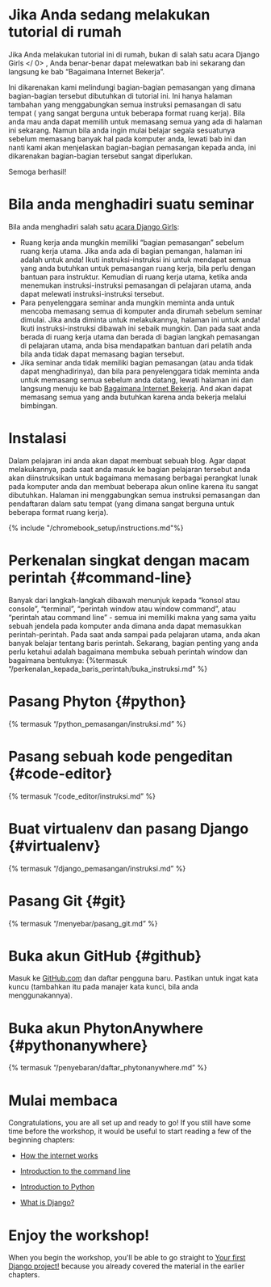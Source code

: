 # Jika Anda sedang melakukan tutorial di rumah

Jika Anda melakukan tutorial ini di rumah, bukan di salah satu acara  Django Girls </ 0> , Anda benar-benar dapat melewatkan bab ini sekarang dan langsung ke  bab “Bagaimana Internet Bekerja”.</p> 

Ini dikarenakan kami melindungi bagian-bagian pemasangan yang dimana bagian-bagian tersebut dibutuhkan di tutorial ini. Ini hanya halaman tambahan yang menggabungkan semua instruksi pemasangan di satu tempat ( yang sangat berguna untuk beberapa format ruang kerja). Bila anda mau anda dapat memilih untuk memasang semua yang ada di halaman ini sekarang. Namun bila anda ingin mulai belajar segala sesuatunya sebelum memasang banyak hal pada komputer anda, lewati bab ini dan nanti kami akan menjelaskan bagian-bagian pemasangan kepada anda, ini dikarenakan bagian-bagian tersebut sangat diperlukan.

Semoga berhasil!

# Bila anda menghadiri suatu seminar

Bila anda menghadiri salah satu [ acara Django Girls](https://djangogirls.org/events/):

* Ruang kerja anda mungkin memiliki “bagian pemasangan” sebelum ruang kerja utama. Jika anda ada di bagian pemangan, halaman ini adalah untuk anda! Ikuti instruksi-instruksi ini untuk mendapat semua yang anda butuhkan untuk pemasangan ruang kerja, bila perlu dengan bantuan para instruktur. Kemudian di ruang kerja utama, ketika anda menemukan instruksi-instruksi pemasangan di pelajaran utama, anda dapat melewati instruksi-instruksi tersebut.
* Para penyelenggara seminar anda mungkin meminta anda untuk mencoba memasang semua di komputer anda dirumah sebelum seminar dimulai. Jika anda diminta untuk melakukannya, halaman ini untuk anda! Ikuti instruksi-instruksi dibawah ini sebaik mungkin. Dan pada saat anda berada di ruang kerja utama dan berada di bagian langkah pemasangan di pelajaran utama, anda bisa mendapatkan bantuan dari pelatih anda bila anda tidak dapat memasang bagian tersebut.
* Jika seminar anda tidak memiliki bagian pemasangan (atau anda tidak dapat menghadirinya), dan bila para penyelenggara tidak meminta anda untuk memasang semua sebelum anda datang, lewati halaman ini dan langsung menuju ke bab [Bagaimana Internet Bekerja](../how_the_internet_works/README.md). And akan dapat memasang semua yang anda butuhkan karena anda bekerja melalui bimbingan.

# Instalasi

Dalam pelajaran ini anda akan dapat membuat sebuah blog. Agar dapat melakukannya, pada saat anda masuk ke bagian pelajaran tersebut anda akan diinstruksikan untuk bagaimana memasang berbagai perangkat lunak pada komputer anda dan membuat beberapa akun online karena itu sangat dibutuhkan. Halaman ini menggabungkan semua instruksi pemasangan dan pendaftaran dalam satu tempat (yang dimana sangat berguna untuk beberapa format ruang kerja).

<!--sec data-title="Chromebook setup (if you're using one)"
data-id="chromebook_setup" data-collapse=true ces--> {% include "/chromebook_setup/instructions.md"%} 

<!--endsec-->

# Perkenalan singkat dengan macam perintah {#command-line}

Banyak dari langkah-langkah dibawah menunjuk kepada “konsol atau console”, “terminal”, “perintah window atau window command”, atau “perintah atau command line” - semua ini memiliki makna yang sama yaitu sebuah jendela pada komputer anda dimana anda dapat memasukkan perintah-perintah. Pada saat anda sampai pada pelajaran utama, anda akan banyak belajar tentang baris perintah. Sekarang, bagian penting yang anda perlu ketahui adalah bagaimana membuka sebuah perintah window dan bagaimana bentuknya: {%termasuk “/perkenalan_kepada_baris_perintah/buka_instruksi.md” %}

# Pasang Phyton {#python}

{% termasuk “/python_pemasangan/instruksi.md” %}

# Pasang sebuah kode pengeditan {#code-editor}

{% termasuk “/code_editor/instruksi.md” %}

# Buat virtualenv dan pasang Django {#virtualenv}

{% termasuk “/django_pemasangan/instruksi.md” %}

# Pasang Git {#git}

{% termasuk “/menyebar/pasang_git.md” %}

# Buka akun GitHub {#github}

Masuk ke [GitHub.com](https://www.github.com) dan daftar pengguna baru. Pastikan untuk ingat kata kuncu (tambahkan itu pada manajer kata kunci, bila anda menggunakannya).

# Buka akun PhytonAnywhere {#pythonanywhere}

{% termasuk “/penyebaran/daftar_phytonanywhere.md” %}

# Mulai membaca

Congratulations, you are all set up and ready to go! If you still have some time before the workshop, it would be useful to start reading a few of the beginning chapters:

* [How the internet works](../how_the_internet_works/README.md)

* [Introduction to the command line](../intro_to_command_line/README.md)

* [Introduction to Python](../python_introduction/README.md)

* [What is Django?](../django/README.md)

# Enjoy the workshop!

When you begin the workshop, you'll be able to go straight to [Your first Django project!](../django_start_project/README.md) because you already covered the material in the earlier chapters.